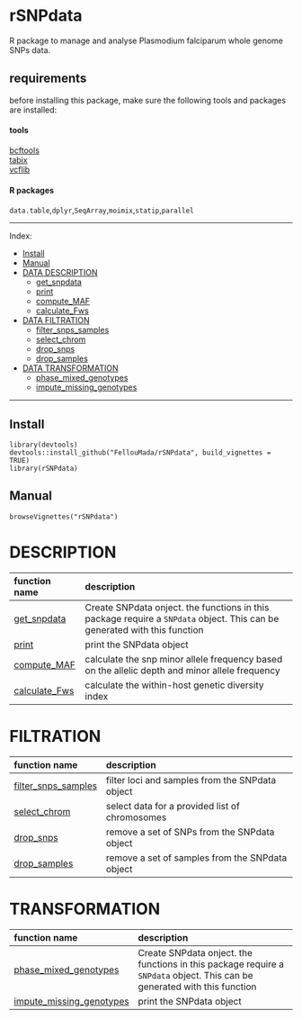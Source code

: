 # rSNPdata     
R package to manage and analyse Plasmodium falciparum whole genome SNPs data.     

## requirements      
before installing this package, make sure the following tools and packages are installed:      
#### tools     
[bcftools](http://www.htslib.org/download/)    
[tabix](http://www.htslib.org/doc/tabix.html)  
[vcflib](https://github.com/vcflib/vcflib)

#### R packages     
`data.table`,`dplyr`,`SeqArray`,`moimix`,`statip`,`parallel`

---
Index:

- [Install](#Install) 
- [Manual](#Manual)
- [DATA DESCRIPTION](#DESCRIPTION)    
  * [get_snpdata](#DESCRIPTION)
  * [print](#DESCRIPTION)
  * [compute_MAF](#DESCRIPTION)
  * [calculate_Fws](#DESCRIPTION)
- [DATA FILTRATION](#FILTRATION)
  * [filter_snps_samples](#FILTRATION)
  * [select_chrom](#FILTRATION)
  * [drop_snps](#FILTRATION)
  * [drop_samples](#FILTRATION)
- [DATA TRANSFORMATION](#TRANSFORMATION)
  * [phase_mixed_genotypes](#TRANSFORMATION)
  * [impute_missing_genotypes](#TRANSFORMATION)
---

## Install   
``` {r eval=FALSE}
library(devtools)
devtools::install_github("FellouMada/rSNPdata", build_vignettes = TRUE)
library(rSNPdata)
```

## Manual  
```{r}
browseVignettes("rSNPdata")
```

# DESCRIPTION    

| function name | description |    
| :-------------- | :---------- |     
| [get_snpdata](./doc/get_snpdata.md) | Create SNPdata onject. the functions in this package require a `SNPdata` object. This can be generated with this function | 
| [print](./doc/print.md) | print the SNPdata object | 
| [compute_MAF](./doc/maf.md) | calculate the snp minor allele frequency based on the allelic depth and minor allele frequency | 
| [calculate_Fws](./doc/fws.md) | calculate the within-host genetic diversity index  | 

# FILTRATION

| function name | description |    
| :-------------- | :---------- |     
| [filter_snps_samples](./doc/filter.md) | filter loci and samples from the SNPdata object | 
| [select_chrom](./doc/select_chrom.md) | select data for a provided list of chromosomes | 
| [drop_snps](./doc/remove_snp.md) | remove a set of SNPs from the SNPdata object | 
| [drop_samples](./doc/remove_sample.md) | remove a set of samples from the SNPdata object  | 


# TRANSFORMATION

| function name | description |    
| :-------------- | :---------- |     
| [phase_mixed_genotypes](./doc/get_snpdata.md) | Create SNPdata onject. the functions in this package require a `SNPdata` object. This can be generated with this function | 
| [impute_missing_genotypes](./doc/print.md) | print the SNPdata object | 


